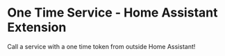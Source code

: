 # One Time Service - Home Assistant Extension

Call a service with a one time token from outside Home Assistant!
